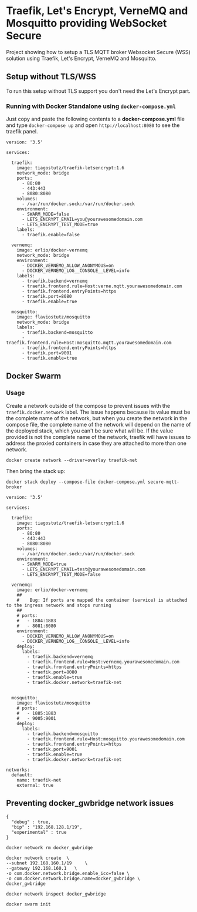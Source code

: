 # Traefik, Let's Encrypt, VerneMQ and Mosquitto providing WebSocket Secure

Project showing how to setup a TLS MQTT broker Websocket Secure (WSS) solution using Traefik, Let's Encrypt, VerneMQ and Mosquitto.


## Setup without TLS/WSS
To run this setup without TLS support you don't need the Let's Encrypt part. 

### Running with Docker Standalone using `docker-compose.yml`

Just copy and paste the following contents to a **docker-compose.yml** file and type `docker-compose up` and open `http://localhost:8080` to see the traefik panel.

```
version: '3.5'

services:

  traefik:
    image: tiagostutz/traefik-letsencrypt:1.6
    network_mode: bridge
    ports:
      - 80:80
      - 443:443
      - 8080:8080
    volumes:
      - /var/run/docker.sock:/var/run/docker.sock
    environment:
      - SWARM_MODE=false
      - LETS_ENCRYPT_EMAIL=you@yourawesomedomain.com
      - LETS_ENCRYPT_TEST_MODE=true
    labels:
      - traefik.enable=false

  vernemq:
    image: erlio/docker-vernemq
    network_mode: bridge
    environment:
      - DOCKER_VERNEMQ_ALLOW_ANONYMOUS=on
      - DOCKER_VERNEMQ_LOG__CONSOLE__LEVEL=info
    labels:
      - traefik.backend=vernemq
      - traefik.frontend.rule=Host:verne.mqtt.yourawesomedomain.com
      - traefik.frontend.entryPoints=https
      - traefik.port=8080
      - traefik.enable=true

  mosquitto:
    image: flaviostutz/mosquitto
    network_mode: bridge
    labels:
      - traefik.backend=mosquitto
      - traefik.frontend.rule=Host:mosquitto.mqtt.yourawesomedomain.com
      - traefik.frontend.entryPoints=https
      - traefik.port=9001
      - traefik.enable=true
```

## Docker Swarm

### Usage

Create a network outside of the compose to prevent issues with the `traefik.docker.network` label. The issue happens because its value must be the complete name of the network, but when you create the network in the compose file, the complete name of the network will depend on the name of the deployed stack, which you can't be sure what will be. If the value provided is not the complete name of the network, traefik will have issues to address the proxied containers in case they are attached to more than one network.

`docker create network --driver=overlay traefik-net`

Then bring the stack up:

`docker stack deploy --compose-file docker-compose.yml secure-mqtt-broker`


```
version: '3.5'

services:

  traefik:
    image: tiagostutz/traefik-letsencrypt:1.6
    ports:
      - 80:80
      - 443:443
      - 8080:8080
    volumes:
      - /var/run/docker.sock:/var/run/docker.sock
    environment:
      - SWARM_MODE=true
      - LETS_ENCRYPT_EMAIL=test@yourawesomedomain.com
      - LETS_ENCRYPT_TEST_MODE=false

  vernemq:
    image: erlio/docker-vernemq
    ##
    #    Bug: If ports are mapped the container (service) is attached to the ingress network and stops running
    ##
    # ports:
    #   - 1884:1883
    #   - 8081:8080
    environment:
      - DOCKER_VERNEMQ_ALLOW_ANONYMOUS=on
      - DOCKER_VERNEMQ_LOG__CONSOLE__LEVEL=info
    deploy:
      labels:
        - traefik.backend=vernemq
        - traefik.frontend.rule=Host:vernemq.yourawesomedomain.com
        - traefik.frontend.entryPoints=https
        - traefik.port=8080
        - traefik.enable=true
        - traefik.docker.network=traefik-net


  mosquitto:
    image: flaviostutz/mosquitto
    # ports:
    #   - 1885:1883
    #   - 9005:9001
    deploy:
      labels:
        - traefik.backend=mosquitto
        - traefik.frontend.rule=Host:mosquitto.yourawesomedomain.com
        - traefik.frontend.entryPoints=https
        - traefik.port=9001
        - traefik.enable=true
        - traefik.docker.network=traefik-net

networks:
  default:
    name: traefik-net
    external: true

```
## Preventing docker_gwbridge network issues


```
{
  "debug" : true,
  "bip" : "192.168.128.1/19",
  "experimental" : true
}
```


`docker network rm docker_gwbridge`

```
docker network create  \
--subnet 192.168.160.1/19     \
--gateway 192.168.160.1   \
-o com.docker.network.bridge.enable_icc=false \
-o com.docker.network.bridge.name=docker_gwbridge \
docker_gwbridge
```

`docker network inspect docker_gwbridge`

`docker swarm init`
